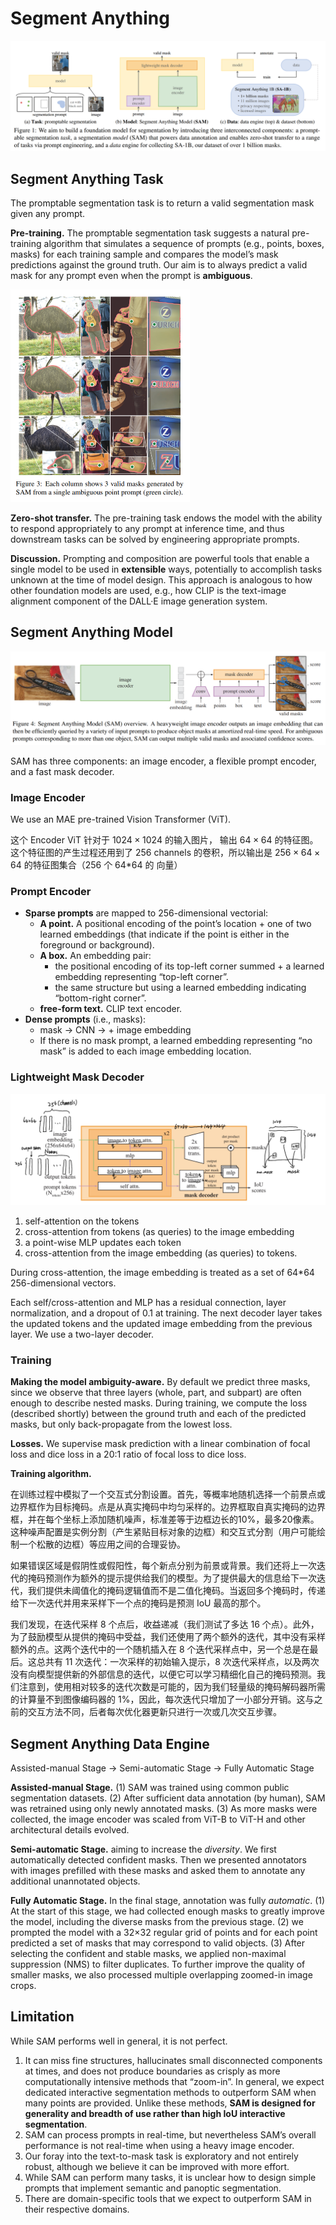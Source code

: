 # Segment Anything

![](segment-anything.png)

## Segment Anything Task

The promptable segmentation task is to return a valid segmentation mask given any prompt.

**Pre-training.** The promptable segmentation task suggests a natural pre-training algorithm that simulates a sequence of prompts (e.g., points, boxes, masks) for each training sample and compares the model’s mask predictions against the ground truth. Our aim is to always predict a valid mask for any prompt even when the prompt is **ambiguous**.

<img src="ambiguous.png" style="zoom:50%;" />

**Zero-shot transfer.** The pre-training task endows the model with the ability to respond appropriately to any prompt at inference time, and thus downstream tasks can be solved by engineering appropriate prompts.

**Discussion.** Prompting and composition are powerful tools that enable a single model to be used in **extensible** ways, potentially to accomplish tasks unknown at the time of model design. This approach is analogous to how other foundation models are used, e.g., how CLIP is the text-image alignment component of the DALL·E image generation system. 

## Segment Anything Model

![](sam-general.png)

SAM has three components: an image encoder, a flexible prompt encoder, and a fast mask decoder. 

### Image Encoder

We use an MAE pre-trained Vision Transformer (ViT). 

这个 Encoder ViT 针对于 $1024 \times 1024$ 的输入图片， 输出 $64 \times 64$ 的特征图。这个特征图的产生过程还用到了 256 channels 的卷积，所以输出是 $256 \times 64 \times 64$ 的特征图集合（256 个 64*64 的 向量）

### Prompt Encoder

- **Sparse prompts** are mapped to 256-dimensional vectorial:
  - **A point.** A positional encoding of the point’s location + one of two learned embeddings (that indicate if the point is either in the foreground or background).
  - **A box.** An embedding pair:
    - the positional encoding of its top-left corner summed + a learned embedding representing “top-left corner”.
    - the same structure but using a learned embedding indicating “bottom-right corner”.
  - **free-form text.** CLIP text encoder.
- **Dense prompts** (i.e., masks):
  - mask -> CNN -> + image embedding
  - If there is no mask prompt, a learned embedding representing “no mask” is added to each image embedding location.

### Lightweight Mask Decoder

![](decoder.jpg)


1. self-attention on the tokens
2. cross-attention from tokens (as queries) to the image embedding
3. a point-wise MLP updates each token 
4. cross-attention from the image embedding (as queries) to tokens. 

During cross-attention, the image embedding is treated as a set of 64*64 256-dimensional vectors.

Each self/cross-attention and MLP has a residual connection, layer normalization, and a dropout of 0.1 at training. The next decoder layer takes the updated tokens and the updated image embedding from the previous layer. We use a two-layer decoder.

### Training

**Making the model ambiguity-aware.** By default we predict three masks, since we observe that three layers (whole, part, and subpart) are often enough to describe nested masks. During training, we compute the loss (described shortly) between the ground truth and each of the predicted masks, but only back-propagate from the lowest loss.

**Losses.** We supervise mask prediction with a linear combination of focal loss and dice loss in a 20:1 ratio of focal loss to dice loss.

**Training algorithm.** 

在训练过程中模拟了一个交互式分割设置。首先，等概率地随机选择一个前景点或边界框作为目标掩码。点是从真实掩码中均匀采样的。边界框取自真实掩码的边界框，并在每个坐标上添加随机噪声，标准差等于边框边长的10%，最多20像素。这种噪声配置是实例分割（产生紧贴目标对象的边框）和交互式分割（用户可能绘制一个松散的边框）等应用之间的合理妥协。

如果错误区域是假阴性或假阳性，每个新点分别为前景或背景。我们还将上一次迭代的掩码预测作为额外的提示提供给我们的模型。为了提供最大的信息给下一次迭代，我们提供未阈值化的掩码逻辑值而不是二值化掩码。当返回多个掩码时，传递给下一次迭代并用来采样下一个点的掩码是预测 IoU 最高的那个。

我们发现，在迭代采样 8 个点后，收益递减（我们测试了多达 16 个点）。此外，为了鼓励模型从提供的掩码中受益，我们还使用了两个额外的迭代，其中没有采样额外的点。这两个迭代中的一个随机插入在 8 个迭代采样点中，另一个总是在最后。这总共有 11 次迭代：一次采样的初始输入提示，8 次迭代采样点，以及两次没有向模型提供新的外部信息的迭代，以便它可以学习精细化自己的掩码预测。我们注意到，使用相对较多的迭代次数是可能的，因为我们轻量级的掩码解码器所需的计算量不到图像编码器的 1%，因此，每次迭代只增加了一小部分开销。这与之前的交互方法不同，后者每次优化器更新只进行一次或几次交互步骤。

## Segment Anything Data Engine

Assisted-manual Stage -> Semi-automatic Stage -> Fully Automatic Stage

**Assisted-manual Stage.** (1) SAM was trained using common public segmentation datasets. (2) After sufficient data annotation (by human), SAM was retrained using only newly annotated masks. (3) As more masks were collected, the image encoder was scaled from ViT-B to ViT-H and other architectural details evolved.

**Semi-automatic Stage.** aiming to increase the *diversity*. We first automatically detected confident masks. Then we presented annotators with images prefilled with these masks and asked them to annotate any additional unannotated objects.

**Fully Automatic Stage.** In the final stage, annotation was fully *automatic*. (1) At the start of this stage, we had collected enough masks to greatly improve the model, including the diverse masks from the previous stage. (2) we prompted the model with a 32×32 regular grid of points and for each point predicted a set of masks that may correspond to valid objects. (3) After selecting the confident and stable masks, we applied non-maximal suppression (NMS) to filter duplicates. To further improve the quality of smaller masks, we also processed multiple overlapping zoomed-in image crops.

## Limitation

While SAM performs well in general, it is not perfect. 
1. It can miss fine structures, hallucinates small disconnected components at times, and does not produce boundaries as crisply as more computationally intensive methods that “zoom-in”. In general, we expect dedicated interactive segmentation methods to outperform SAM when many points are provided. Unlike these methods, **SAM is designed for generality and breadth of use rather than high IoU interactive segmentation**. 
2. SAM can process prompts in real-time, but nevertheless SAM’s overall performance is not real-time when using a heavy image encoder. 
3. Our foray into the text-to-mask task is exploratory and not entirely robust, although we believe it can be improved with more effort. 
4. While SAM can perform many tasks, it is unclear how to design simple prompts that implement semantic and panoptic segmentation. 
5. There are domain-specific tools that we expect to outperform SAM in their respective domains.
